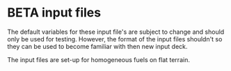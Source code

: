 # BETA input files

The default variables for these input file's are subject to change and should only be used for testing. However, the format of the input files shouldn't so they can be used to become familiar with then new input deck.

The input files are set-up for homogeneous fuels on flat terrain.
